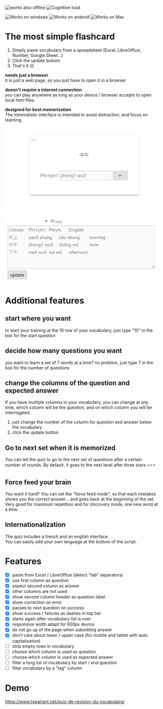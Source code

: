 ![works also offline](https://img.shields.io/badge/Ready%20for%20Offline-100%25-green) ![Cognitive load](https://img.shields.io/badge/Minimum%20cognitive%20load-100%25-green) 

![Works on windows](https://img.shields.io/badge/Windows-100%25-blue?logo=Windows) ![Works on android](https://img.shields.io/badge/Android-100%25-blue?logo=Android) ![Works on Mac](https://img.shields.io/badge/Mac-100%25-blue?logo=Apple)

# The most simple flashcard
1. Simply paste vocabulary from a spreadsheet (Excel, LibreOffice, Number, Google Sheet...)
1. Click the update butonn
1. That's it 😉

**needs just a browser**  
It is just a web page, so you just have to open it in a browser  

**doesn't require a internet connection**   
you can play anywhere as long as your device / browser accepts to open local html files.

**designed for best memorization**  
The minimalistic interface is intended to avoid distraction, and focus on learning.

![simple voc quiz écran](https://github.com/fxpar/Simple-voc-quiz/blob/main/simple-voc-quiz.png)

![écran vocabulaire](https://github.com/fxpar/Simple-voc-quiz/blob/main/simple-voc-quiz-2.png)

# Additional features

## start where you want
to start your training at the 10 row of your vocabulary, just type "10" in the box for the start question

## decide how many questions you want
you want to learn a set of 7 words at a time? no problem, just type 7 in the box for the number of questions

## change the columns of the question and expected answer
If you have multiple columns in your vocabulary, you can change at any time, which column will be the question, and on which column you will be interrogated.
1. just change the number of the column for question and answer below the vocabulary
2. click the update button

## Go to next set when it is memorized
You can tell the quiz to go to the next set of questions after a certain number of rounds. 
By default, it goes to the next level after three stars ⭐⭐⭐

## Force feed your brain
You want it hard? You can set the "force feed mode", so that each mistakes shows you the correct answer... and goes back at the beginning of the set.  
Very good for maximum repetition and for discovery mode, one new word at a time.

## Internationalization
The quiz includes a french and an english interface.  
You can easily add your own language at the bottom of the script.

# Features
* [x] paste from Excel / LibreOffice (detect "tab" separators)
* [x] use first column as question
* [x] expect second column as answer
* [x] other columns are not used
* [x] show second column header as question label
* [x] show correction on error
* [x] passes to next question on success
* [x] show success / failures as dashes in top bar
* [x] starts again after vocabulary list is over
* [x] responsive width adapt for 600px device
* [x] do not go up of the page when submitting answer
* [x] don't care about lower / upper case (for mobile and tablet with auto capitalization)
* [ ] strip empty rows in vocabulary
* [ ] choose which column is used as question
* [ ] choose which column is used as expected answer
* [ ] filter a long list of vocabulary by start / end question
* [ ] filter vocabulary by a "tag" column
# Demo

https://www.fxparlant.net/quiz-de-revision-du-vocabulaire/
